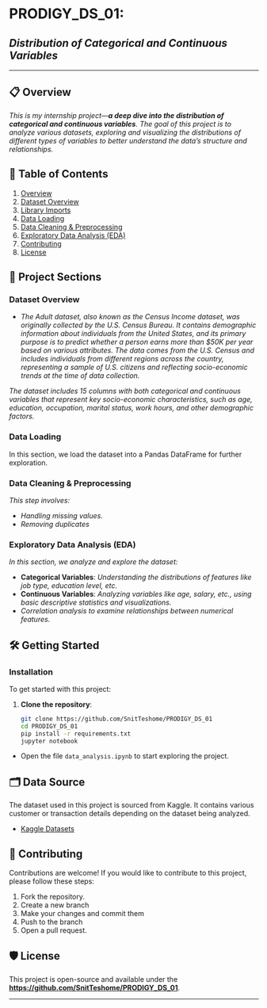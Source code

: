 # PRODIGY_DS_01: 
## *Distribution of Categorical and Continuous Variables*

---
## 📋 Overview
*This is my internship project—**a deep dive into the distribution of categorical and continuous variables**. The goal of this project is to analyze various datasets, exploring and visualizing the distributions of different types of variables to better understand the data’s structure and relationships.*


## 📑 Table of Contents
1. [Overview](#overview)
2. [Dataset Overview](#dataset-overview)
3. [Library Imports](#library-imports)
4. [Data Loading](#data-loading)
5. [Data Cleaning & Preprocessing](#data-cleaning--preprocessing)
6. [Exploratory Data Analysis (EDA)](#exploratory-data-analysis-eda)
7. [Contributing](#contributing)
8. [License](#license)

## 📝 Project Sections

### Dataset Overview
- *The Adult dataset, also known as the Census Income dataset, was originally collected by the U.S. Census Bureau. It contains demographic information about individuals from the United States, and its primary purpose is to predict whether a person earns more than $50K per year based on various attributes. The data comes from the U.S. Census and includes individuals from different regions across the country, representing a sample of U.S. citizens and reflecting socio-economic trends at the time of data collection.*

*The dataset includes 15 columns with both categorical and continuous variables that represent key socio-economic characteristics, such as age, education, occupation, marital status, work hours, and other demographic factors.*

### Data Loading
In this section, we load the dataset into a Pandas DataFrame for further exploration.

### Data Cleaning & Preprocessing
*This step involves:*
- *Handling missing values.*
- *Removing duplicates*

### Exploratory Data Analysis (EDA)
*In this section, we analyze and explore the dataset:*
- **Categorical Variables**: *Understanding the distributions of features like job type, education level, etc.*
- **Continuous Variables**: *Analyzing variables like age, salary, etc., using basic descriptive statistics and visualizations.*
- *Correlation analysis to examine relationships between numerical features.*

## 🛠️ Getting Started

### Installation
To get started with this project:
1. **Clone the repository**:

   ```bash
   git clone https://github.com/SnitTeshome/PRODIGY_DS_01
   cd PRODIGY_DS_01
   pip install -r requirements.txt
   jupyter notebook
   ```
- Open the file `data_analysis.ipynb` to start exploring the project.

## 🗂️ Data Source
The dataset used in this project is sourced from Kaggle. It contains various customer or transaction details depending on the dataset being analyzed.

- [Kaggle Datasets](https://www.kaggle.com/datasets)

## 🤝 Contributing
Contributions are welcome! If you would like to contribute to this project, please follow these steps:

1. Fork the repository.
2. Create a new branch 
3. Make your changes and commit them 
4. Push to the branch 
5. Open a pull request.

## 🛡️ License
This project is open-source and available under the **https://github.com/SnitTeshome/PRODIGY_DS_01**.

---
